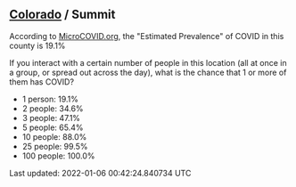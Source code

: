 
## [Colorado](/united-states/colorado) / Summit

According to [MicroCOVID.org](http://microcovid.org),
the "Estimated Prevalence" of COVID in this county is 19.1%

If you interact with a certain number of people in this location
(all at once in a group, or spread out across the day), what is the chance that
1 or more of them has COVID?

- 1 person: 19.1%
- 2 people: 34.6%
- 3 people: 47.1%
- 5 people: 65.4%
- 10 people: 88.0%
- 25 people: 99.5%
- 100 people: 100.0%

Last updated: 2022-01-06 00:42:24.840734 UTC
